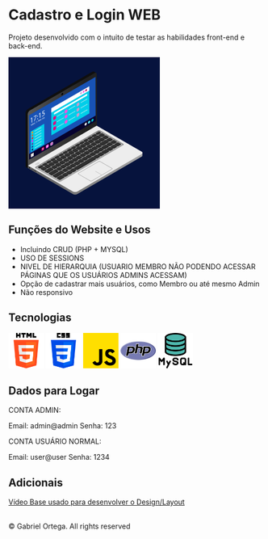 # Cadastro e Login WEB

Projeto desenvolvido com o intuito de testar as habilidades front-end e back-end.

<img align="center" src="/img-readme/computer.png"  width=300>

<h2> Funções do Website e Usos</h2>

- Incluindo CRUD (PHP + MYSQL)
- USO DE SESSIONS
- NIVEL DE HIERARQUIA (USUARIO MEMBRO NÃO PODENDO ACESSAR PÁGINAS QUE OS USUÁRIOS ADMINS ACESSAM)
- Opção de cadastrar mais usuários, como Membro ou até mesmo Admin
- Não responsivo

<h2>Tecnologias</h2>

<div style="display: inline_block">
<img src="/img-readme/html.png" width=70>
<img src="/img-readme/css.png" width=70>
<img src="/img-readme/js.png" width=70>
<img src="/img-readme/php.png" width=70>
<img src="/img-readme/mysql.png" width=70>
</div>

<h2> Dados para Logar </h2>

CONTA ADMIN:

Email: admin@admin
Senha: 123

CONTA USUÁRIO NORMAL:

Email: user@user
Senha: 1234

<h2>Adicionais</h2>

<a href="https://youtu.be/HV7DtH3J2PU">Vídeo Base usado para desenvolver o Design/Layout</a>

<p>
  <br>
&#169; Gabriel Ortega. All rights reserved
  </p>
